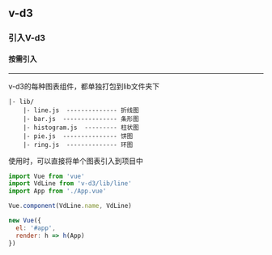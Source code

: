 ## v-d3

### 引入V-d3

#### 按需引入
-----

v-d3的每种图表组件，都单独打包到lib文件夹下
```
|- lib/
    |- line.js  -------------- 折线图
    |- bar.js  --------------- 条形图
    |- histogram.js  --------- 柱状图
    |- pie.js  --------------- 饼图
    |- ring.js  -------------- 环图
```
使用时，可以直接将单个图表引入到项目中
```js
import Vue from 'vue'
import VdLine from 'v-d3/lib/line'
import App from './App.vue'

Vue.component(VdLine.name, VdLine)

new Vue({
  el: '#app',
  render: h => h(App)
})
```
